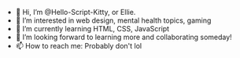 - 👋 Hi, I’m @Hello-Script-Kitty, or Ellie.
- 👀 I’m interested in web design, mental health topics, gaming
- 🌱 I’m currently learning HTML, CSS, JavaScript
- 💞️ I’m looking forward to learning more and collaborating someday!
- 📫 How to reach me: Probably don't lol

<!---
Hello-Script-Kitty/Hello-Script-Kitty is a ✨ special ✨ repository because its `README.md` (this file) appears on your GitHub profile.
You can click the Preview link to take a look at your changes.
--->
